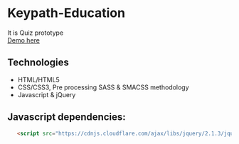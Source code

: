 # Keypath-Education

It is Quiz prototype <br>
[Demo here](https://quizify.netlify.com/) 

## Technologies
- HTML/HTML5
- CSS/CSS3, Pre processing SASS & SMACSS methodology
- Javascript & jQuery

## Javascript dependencies:
```html
   <script src="https://cdnjs.cloudflare.com/ajax/libs/jquery/2.1.3/jquery.min.js"></script>
```
